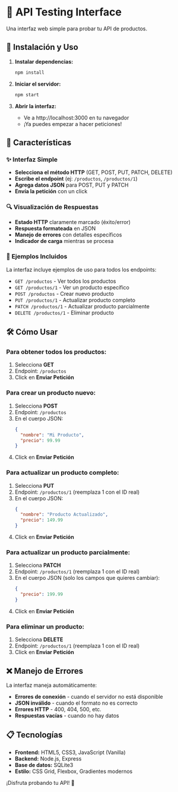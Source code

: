 # 🚀 API Testing Interface

Una interfaz web simple para probar tu API de productos.

## 🔧 Instalación y Uso

1. **Instalar dependencias:**
   ```bash
   npm install
   ```

2. **Iniciar el servidor:**
   ```bash
   npm start
   ```

3. **Abrir la interfaz:**
   - Ve a http://localhost:3000 en tu navegador
   - ¡Ya puedes empezar a hacer peticiones!

## 📱 Características

### ✨ Interfaz Simple
- **Selecciona el método HTTP** (GET, POST, PUT, PATCH, DELETE)
- **Escribe el endpoint** (ej: `/productos`, `/productos/1`)
- **Agrega datos JSON** para POST, PUT y PATCH
- **Envía la petición** con un click

### 🔍 Visualización de Respuestas
- **Estado HTTP** claramente marcado (éxito/error)
- **Respuesta formateada** en JSON
- **Manejo de errores** con detalles específicos
- **Indicador de carga** mientras se procesa

### 🎯 Ejemplos Incluidos
La interfaz incluye ejemplos de uso para todos los endpoints:
- `GET /productos` - Ver todos los productos
- `GET /productos/1` - Ver un producto específico
- `POST /productos` - Crear nuevo producto
- `PUT /productos/1` - Actualizar producto completo
- `PATCH /productos/1` - Actualizar producto parcialmente
- `DELETE /productos/1` - Eliminar producto

## 🛠️ Cómo Usar

### Para obtener todos los productos:
1. Selecciona **GET**
2. Endpoint: `/productos`
3. Click en **Enviar Petición**

### Para crear un producto nuevo:
1. Selecciona **POST**
2. Endpoint: `/productos`
3. En el cuerpo JSON:
   ```json
   {
     "nombre": "Mi Producto",
     "precio": 99.99
   }
   ```
4. Click en **Enviar Petición**

### Para actualizar un producto completo:
1. Selecciona **PUT**
2. Endpoint: `/productos/1` (reemplaza 1 con el ID real)
3. En el cuerpo JSON:
   ```json
   {
     "nombre": "Producto Actualizado",
     "precio": 149.99
   }
   ```
4. Click en **Enviar Petición**

### Para actualizar un producto parcialmente:
1. Selecciona **PATCH**
2. Endpoint: `/productos/1` (reemplaza 1 con el ID real)
3. En el cuerpo JSON (solo los campos que quieres cambiar):
   ```json
   {
     "precio": 199.99
   }
   ```
4. Click en **Enviar Petición**

### Para eliminar un producto:
1. Selecciona **DELETE**
2. Endpoint: `/productos/1` (reemplaza 1 con el ID real)
3. Click en **Enviar Petición**

## ❌ Manejo de Errores

La interfaz maneja automáticamente:
- **Errores de conexión** - cuando el servidor no está disponible
- **JSON inválido** - cuando el formato no es correcto
- **Errores HTTP** - 400, 404, 500, etc.
- **Respuestas vacías** - cuando no hay datos

## 📋 Tecnologías

- **Frontend:** HTML5, CSS3, JavaScript (Vanilla)
- **Backend:** Node.js, Express
- **Base de datos:** SQLite3
- **Estilo:** CSS Grid, Flexbox, Gradientes modernos

¡Disfruta probando tu API! 🎉